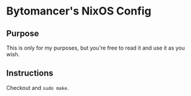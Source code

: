 # Bytomancer's NixOS Config

## Purpose
This is only for my purposes, but you're free to read it and use it as you wish.

## Instructions
Checkout and `sudo make`.
